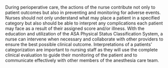 During perioperative care, the actions of the nurse contribute not only to patient outcomes but also in preventing and monitoring for adverse events. Nurses should not only understand what may place a patient in a specified category but also should be able to interpret any complications each patient may face as a result of their assigned score and/or illness. With the education and utilization of the ASA Physical Status Classification System, a nurse can intervene when necessary and collaborate with other providers to ensure the best possible clinical outcome. Interpretations of a patients’ categorization are important to nursing staff as they will use the complete clinical evaluation to guide their monitoring of the patient and to communicate effectively with other members of the anesthesia care team.